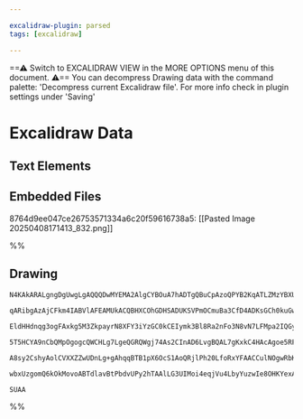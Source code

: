 ```yaml
---

excalidraw-plugin: parsed
tags: [excalidraw]

---
```

==⚠  Switch to EXCALIDRAW VIEW in the MORE OPTIONS menu of this document. ⚠== You can decompress Drawing data with the command palette: 'Decompress current Excalidraw file'. For more info check in plugin settings under 'Saving'


# Excalidraw Data

## Text Elements
## Embedded Files
8764d9ee047ce26753571334a6c20f59616738a5: [[Pasted Image 20250408171413_832.png]]

%%
## Drawing
```compressed-json
N4KAkARALgngDgUwgLgAQQQDwMYEMA2AlgCYBOuA7hADTgQBuCpAzoQPYB2KqATLZMzYBXUtiRoIACyhQ4zZAHoFAc0JRJQgEYA6bGwC2CgF7N6hbEcK4OCtptbErHALRY8RMpWdx8Q1TdIEfARcZgRmBShcZQUebQBObR4aOiCEfQQOKGZuAG1wMFAwYuh4cXRCfWikfhLGFnYuNB4ANgBGWsh61k4AOU4xbjaWlp4AFh54gFYAZnjOiEJmABE0

qARibgAzAjCFkm4IABVlAFEAMUkACQBHXCOhGDHSADUKSVPmOCmuBa3CfD4ADKsGCh0kuGwGkCKWKAigpDYAGsEAB1EjqIYLZgI5EIEEwMESQQeWElRF+SQccI5NAdAqQNhwSFqGBDAAM7IW1mURNQXIZEEw3GcUzaU207JmMwA7G1JlMZTKxjK+IK2WhnLKZdoxm12dMZm0xuyeFMABwy7G4lEAYTY+DYpEOCOsX1wgSyZMgmkhSOUFI4xHtjud

EldHHdnqg3ogFAxkg5M3ZkpayrN8XFY3iYzGC0kCEIymk3Bl8Ra2nFo3N8vN7LFMpa2IQGyGUwN031PHpcIgAeEcAAksRaahcgBdBaB4jU5ijjhCQELTTCIOnYIZLKjicLIRwYi4dabOnKvVTE0y02KhZEDhI7gLpeCx3YFHH1A7fB7QU4w9CUcQIgQaEBwyixv8wTDoclotGMxDxC27IqmIrQyrMiptNKYy4C02A8OyWxTOWwwyjM5q4FMsbMO4

5T5HCYA9nCbQMpOgogcQWCHLg7LgeQGRQWgj74As2CInAD6LvgBQAL7gKxkC4HAcAgoe5RFJA6jpOUEBEMWMa1AwhAIBQABCfr9kIQYhk6hwAMRbA5jlkhA2AiNGg7rPoIKInaDo2RItltAgQVBc5rmkO5nlma+FlWX5YboBGUaZPpBQuW5KUeek5wAsCoLaSSBwGeFkXpN5eLosQmLNMVGVZFlXk2vi+WHIVmy1RFmWeQASsIxazqOjHpZ19WeQ

A8sy2CshyAolCVXXZZwUDnLg+gAhqqBTB1pX6OcS1AoQRjlPh20LfoRxYFAACCulNOgwRbKlc11VADUqaQ10RWw7whO+QmnaN6SnEGV1fT9uDvhAHqIlQAOvZ5oMw0cZSHNOznUYigIABrcOeEpbWlGMOvgACa3AqhKaEyjWZoGUYbAGNw6ldAQQjlMxxTSXDDW9ZZM40qjq7tWlAYkAdR3cCdIukGL6ziWgBMlKLxAALJsBxwO4JowTvp+35KzL

wbxUzgomQ6kOkMovoABTdlavBtPbdvUPy2hTAAlLG3UIMoi4eqjVu4LbyYuzwIe8OHKYexAMlw+VKITVAjTzpJBlbHxCDe0GTAgWBaDMxgHBazr3AImzIlEPLqBlwgCxFxkpekOXgrCFAt7lDXsdpXYABWCDYNkQJF3Aasa0X2utmgeu12lkJJ4wRwM/gJu9rAiCtWkA+NLGrk4gYyPr4JqfPmwr6Tx+uwz72+ChNdW8L0vEmAjJ4Bc3QEHhEzsn

SUAA
```
%%